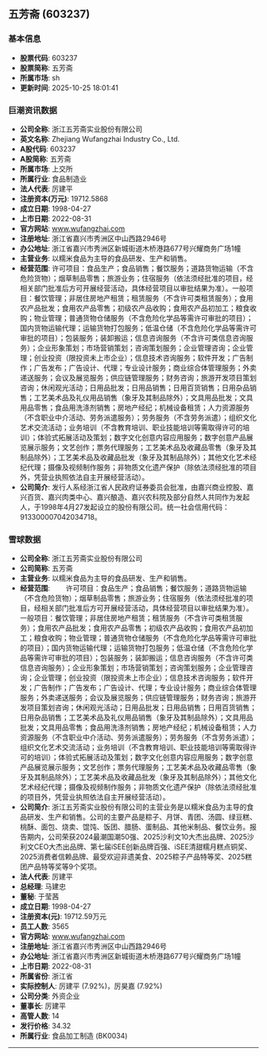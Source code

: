 ## 五芳斋 (603237)

### 基本信息

- **股票代码**: 603237
- **股票简称**: 五芳斋
- **所属市场**: sh
- **更新时间**: 2025-10-25 18:01:41

### 巨潮资讯数据

- **公司全称**: 浙江五芳斋实业股份有限公司
- **英文名称**: Zhejiang Wufangzhai Industry Co., Ltd.
- **A股代码**: 603237
- **A股简称**: 五芳斋
- **所属市场**: 上交所
- **所属行业**: 食品制造业
- **法人代表**: 厉建平
- **注册资本(万元)**: 19712.5868
- **成立日期**: 1998-04-27
- **上市日期**: 2022-08-31
- **官方网站**: www.wufangzhai.com
- **注册地址**: 浙江省嘉兴市秀洲区中山西路2946号
- **办公地址**: 浙江省嘉兴市秀洲区新城街道木桥港路677号兴耀商务广场1幢
- **主营业务**: 以糯米食品为主导的食品研发、生产和销售。
- **经营范围**: 许可项目：食品生产；食品销售；餐饮服务；道路货物运输（不含危险货物）；烟草制品零售；旅游业务；住宿服务（依法须经批准的项目，经相关部门批准后方可开展经营活动，具体经营项目以审批结果为准）。一般项目：餐饮管理；非居住房地产租赁；租赁服务（不含许可类租赁服务）；食用农产品批发；食用农产品零售；初级农产品收购；食用农产品初加工；粮食收购；物业管理；普通货物仓储服务（不含危险化学品等需许可审批的项目）；国内货物运输代理；运输货物打包服务；低温仓储（不含危险化学品等需许可审批的项目）；包装服务；装卸搬运；信息咨询服务（不含许可类信息咨询服务）；企业形象策划；市场营销策划；咨询策划服务；企业管理咨询；企业管理；创业投资（限投资未上市企业）；信息技术咨询服务；软件开发；广告制作；广告发布；广告设计、代理；专业设计服务；商业综合体管理服务；外卖递送服务；会议及展览服务；供应链管理服务；财务咨询；旅游开发项目策划咨询；休闲观光活动；日用品批发；日用品销售；日用百货销售；日用杂品销售；工艺美术品及礼仪用品销售（象牙及其制品除外）；文具用品批发；文具用品零售；食品用洗涤剂销售；房地产经纪；机械设备租赁；人力资源服务（不含职业中介活动、劳务派遣服务）；劳务服务（不含劳务派遣）；组织文化艺术交流活动；业务培训（不含教育培训、职业技能培训等需取得许可的培训）；体验式拓展活动及策划；数字文化创意内容应用服务；数字创意产品展览展示服务；文艺创作；票务代理服务；工艺美术品及收藏品零售（象牙及其制品除外）；工艺美术品及收藏品批发（象牙及其制品除外）；其他文化艺术经纪代理；摄像及视频制作服务；非物质文化遗产保护（除依法须经批准的项目外，凭营业执照依法自主开展经营活动）。
- **公司简介**: 发行人系经浙江省人民政府证券委员会批准，由嘉兴商业控股、嘉兴百货、嘉兴肉类中心、嘉兴酿造、嘉兴农科院及部分自然人共同作为发起人，于1998年4月27发起设立的股份有限公司。统一社会信用代码：913300007042034718。

### 雪球数据

- **公司全称**: 浙江五芳斋实业股份有限公司
- **公司简称**: 五芳斋
- **主营业务**: 以糯米食品为主导的食品研发、生产和销售。
- **经营范围**: 　　许可项目：食品生产；食品销售；餐饮服务；道路货物运输（不含危险货物）；烟草制品零售；旅游业务；住宿服务（依法须经批准的项目，经相关部门批准后方可开展经营活动，具体经营项目以审批结果为准）。一般项目：餐饮管理；非居住房地产租赁；租赁服务（不含许可类租赁服务）；食用农产品批发；食用农产品零售；初级农产品收购；食用农产品初加工；粮食收购；物业管理；普通货物仓储服务（不含危险化学品等需许可审批的项目）；国内货物运输代理；运输货物打包服务；低温仓储（不含危险化学品等需许可审批的项目）；包装服务；装卸搬运；信息咨询服务（不含许可类信息咨询服务）；企业形象策划；市场营销策划；咨询策划服务；企业管理咨询；企业管理；创业投资（限投资未上市企业）；信息技术咨询服务；软件开发；广告制作；广告发布；广告设计、代理；专业设计服务；商业综合体管理服务；外卖递送服务；会议及展览服务；供应链管理服务；财务咨询；旅游开发项目策划咨询；休闲观光活动；日用品批发；日用品销售；日用百货销售；日用杂品销售；工艺美术品及礼仪用品销售（象牙及其制品除外）；文具用品批发；文具用品零售；食品用洗涤剂销售；房地产经纪；机械设备租赁；人力资源服务（不含职业中介活动、劳务派遣服务）；劳务服务（不含劳务派遣）；组织文化艺术交流活动；业务培训（不含教育培训、职业技能培训等需取得许可的培训）；体验式拓展活动及策划；数字文化创意内容应用服务；数字创意产品展览展示服务；文艺创作；票务代理服务；工艺美术品及收藏品零售（象牙及其制品除外）；工艺美术品及收藏品批发（象牙及其制品除外）；其他文化艺术经纪代理；摄像及视频制作服务；非物质文化遗产保护（除依法须经批准的项目外，凭营业执照依法自主开展经营活动）。
- **公司简介**: 浙江五芳斋实业股份有限公司的主营业务是以糯米食品为主导的食品研发、生产和销售。公司的主要产品是粽子、月饼、青团、汤圆、绿豆糕、桃酥、面包、烧卖、馄饨、饭团、腊肠、蛋制品、其他米制品、餐饮业务。报告期内，公司荣获2024最潮国潮50强、2025沙利文10大杰出品牌、2025沙利文CEO大杰出品牌、第七届iSEE创新品牌百强、iSEE清甜糯月糕点铜奖、2025消费者信赖品牌、最受欢迎非遗美食、2025粽子产品特等奖、2025糕团产品特等奖等9个奖项。
- **法人代表**: 厉建平
- **总经理**: 马建忠
- **董秘**: 于莹茜
- **成立日期**: 1998-04-27
- **注册资本(元)**: 19712.59万元
- **员工人数**: 3565
- **官方网站**: www.wufangzhai.com
- **注册地址**: 浙江省嘉兴市秀洲区中山西路2946号
- **办公地址**: 浙江省嘉兴市秀洲区新城街道木桥港路677号兴耀商务广场1幢
- **上市日期**: 2022-08-31
- **所属省份**: 浙江省
- **实际控制人**: 厉建平 (7.92%)，厉昊嘉 (7.92%)
- **公司分类**: 外资企业
- **董事长**: 厉建平
- **高管人数**: 14
- **发行价格**: 34.32
- **所属行业**: 食品加工制造 (BK0034)

---